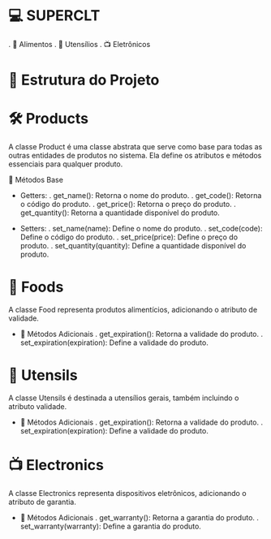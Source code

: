 # 💻 SUPERCLT

. 🥗 Alimentos
. 🍴 Utensílios
. 📺 Eletrônicos

# 📂 Estrutura do Projeto

# 🛠️ Products
A classe Product é uma classe abstrata que serve como base para todas as outras entidades de produtos no sistema.
Ela define os atributos e métodos essenciais para qualquer produto.

🔑 Métodos Base
- Getters:
. get_name(): Retorna o nome do produto.
. get_code(): Retorna o código do produto.
. get_price(): Retorna o preço do produto.
. get_quantity(): Retorna a quantidade disponível do produto.

- Setters:
. set_name(name): Define o nome do produto.
. set_code(code): Define o código do produto.
. set_price(price): Define o preço do produto.
. set_quantity(quantity): Define a quantidade disponível do produto.

# 🥗 Foods
A classe Food representa produtos alimentícios, adicionando o atributo de validade.

- 📌 Métodos Adicionais
. get_expiration(): Retorna a validade do produto.
. set_expiration(expiration): Define a validade do produto.

# 🍴 Utensils
A classe Utensils é destinada a utensílios gerais, também incluindo o atributo validade.

- 📌 Métodos Adicionais
. get_expiration(): Retorna a validade do produto.
. set_expiration(expiration): Define a validade do produto.

# 📺 Electronics
A classe Electronics representa dispositivos eletrônicos, adicionando o atributo de garantia.

- 📌 Métodos Adicionais
. get_warranty(): Retorna a garantia do produto.
. set_warranty(warranty): Define a garantia do produto.
